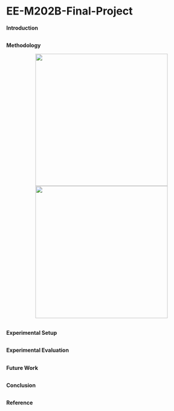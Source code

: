 # EE-M202B-Final-Project

**Introduction**

##



**Methodology**

<p align="center">
  <img src="EE-M202B-Final-Project/figure_2.png" width="350"/>
  <img src="EE-M202B-Final-Project/figure_2.png_number_2_large_name" width="350"/>
</p>


##



**Experimental Setup**

##


**Experimental Evaluation**

##


**Future Work**

##



**Conclusion**

##


**Reference** 

##

